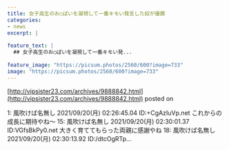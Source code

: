 ```yaml
---
title: 女子高生のお○ぱいを凝視して一番キモい発言した奴が優勝
categories:
- news
excerpt: |
  
feature_text: |
  ## 女子高生のお○ぱいを凝視して一番キモい発...
  
feature_image: "https://picsum.photos/2560/600?image=733"
image: "https://picsum.photos/2560/600?image=733"
---
```


[http://vipsister23.com/archives/9888842.html](http://vipsister23.com/archives/9888842.html)
posted on 

<!--more-->

1: 風吹けば名無し 2021/09/20(月) 02:26:45.04 ID:+CgAzIuVp.net これからの成長に期待やね〜 15: 風吹けば名無し 2021/09/20(月) 02:30:01.37 ID:VGfsBkPy0.net 大きく育ててもらった両親に感謝やね 18: 風吹けば名無し 2021/09/20(月) 02:30:13.92 ID:/dtcOgRTp...
